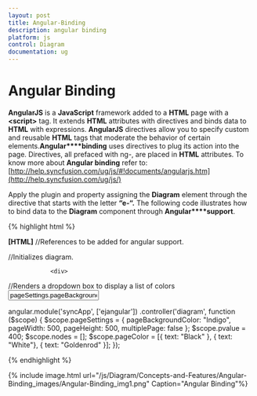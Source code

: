 ```yaml
---
layout: post
title: Angular-Binding
description: angular binding
platform: js
control: Diagram
documentation: ug
---
```


# Angular Binding

**AngularJS** is a **JavaScript** framework added to a **HTML** page with a **&lt;script&gt;** tag. It extends **HTML** attributes with directives and binds data to **HTML** with expressions. **AngularJS** directives allow you to specify custom and reusable **HTML** tags that moderate the behavior of certain elements.**Angular****binding** uses directives to plug its action into the page. Directives, all prefaced with ng-, are placed in **HTML** attributes. To know more about **Angular binding** refer to: [http://help.syncfusion.com/ug/js/#!documents/angularjs.htm](http://help.syncfusion.com/ug/js/)

Apply the plugin and property assigning the **Diagram** element through the directive that starts with the letter **“e-“.**  The following code illustrates how to bind data to the **Diagram** component through **Angular****support**.

{% highlight html %}

**[HTML]**
//References to be added for angular support.
    <script src="https://ajax.googleapis.com/ajax/libs/angularjs/1.0.1/angular.min.js"></script>
    <script src=" http://cdn.syncfusion.com/js/web/ej.unobtrusive-latest.min.js "></script>
    <script src=" http://cdn.syncfusion.com/js/ej.widget.angular-latest.min.js"></script>

//Initializes diagram.
<div id="diagramCore" 
       ej-diagram e-height="500px" 
       e-width="700px" 
       e-pagesettings-  
       pagebackgroundcolor="pageSettings.pageBackgroundColor"  
       e-pagesettings-pageheight="pageSettings.pageHeight"
       e-pagesettings-pagewidth="pageSettings.pageWidth"</div>

                <div>

//Renders a dropdown box to display a list of colors
 <input ej-dropdownlist e-datasource="pageColor"   
  value="pageSettings.pageBackgroundColor" 
  e-width="100px" />

angular.module('syncApp', ['ejangular'])
        .controller('diagram', 
            function ($scope) {
            $scope.pageSettings = {
                pageBackgroundColor: "Indigo",
                pageWidth: 500,
                pageHeight: 500,
                multiplePage: false
            };
            $scope.pvalue = 400;
            $scope.nodes = [];
            $scope.pageColor = [{ text: "Black" }, 
                                { text: "White"},
                                { text: "Goldenrod" }];
}); 


{% endhighlight %}

{% include image.html url="/js/Diagram/Concepts-and-Features/Angular-Binding_images/Angular-Binding_img1.png" Caption="Angular Binding"%}

